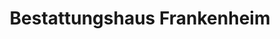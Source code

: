 ---
title: "Bestattungshaus Frankenheim"
url: /duesseldorf/bestattungshaus-frankenheim-carl-severing-strasse/
shop: Bestattungen
---